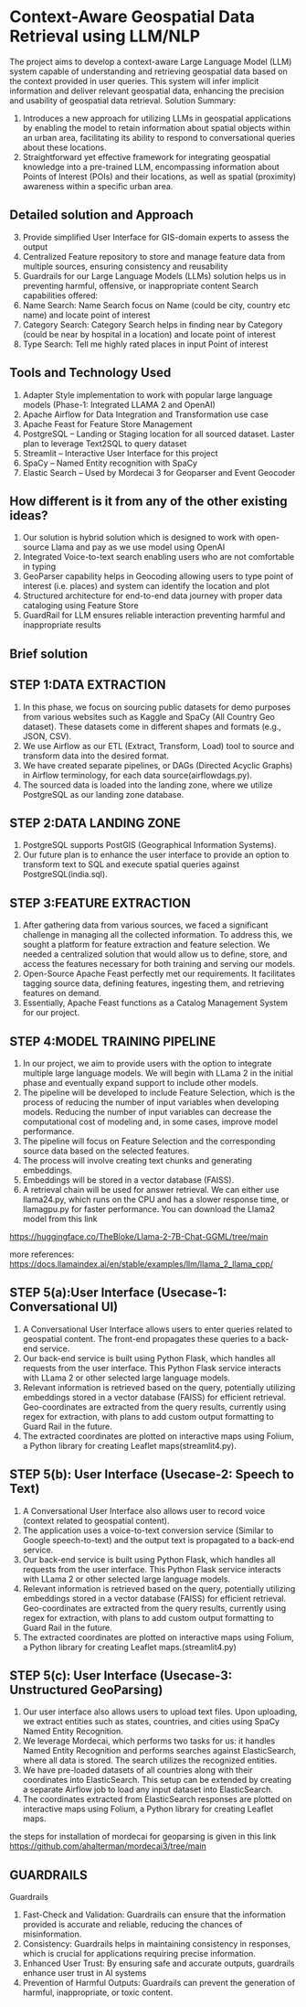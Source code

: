 # Context-Aware Geospatial Data Retrieval using LLM/NLP


The project aims to develop a context-aware Large Language Model (LLM) system capable of understanding and retrieving geospatial data based on the context provided in user queries. This system will infer implicit information and deliver relevant geospatial data, enhancing the precision and usability of geospatial data retrieval.
Solution Summary:
1. Introduces a new approach for utilizing LLMs in geospatial applications by enabling the model to retain information about spatial objects within an urban area, facilitating its ability to respond to conversational queries about these locations.
2. Straightforward yet effective framework for integrating geospatial knowledge into a pre-trained LLM, encompassing information about Points of Interest (POIs) and their locations, as well as spatial (proximity) awareness within a specific urban area.
 
  ## Detailed solution and Approach 
3. Provide simplified User Interface for GIS-domain experts to assess the output
4. Centralized Feature repository to store and manage feature data from multiple sources, ensuring consistency and reusability
5. Guardrails for our Large Language Models (LLMs) solution helps us in preventing harmful, offensive, or inappropriate content
Search capabilities offered:
1. Name Search: Name Search focus on Name (could be city, country etc name) and
locate point of interest
2. Category Search: Category Search helps in finding near by Category (could be near by hospital in a location) and locate point of interest
3. Type Search: Tell me highly rated places in input Point of interest

  ## Tools and Technology Used 
1. Adapter Style implementation to work with popular large language models (Phase-1: Integrated LLAMA 2 and OpenAI)
2. Apache Airflow for Data Integration and Transformation use case
3. Apache Feast for Feature Store Management
4. PostgreSQL – Landing or Staging location for all sourced dataset. Laster plan to leverage Text2SQL to query dataset
5. Streamlit – Interactive User Interface for this project
6. SpaCy – Named Entity recognition with SpaCy
7. Elastic Search – Used by Mordecai 3 for Geoparser and Event Geocoder


  ## How different is it from any of the other existing ideas?
1. Our solution is hybrid solution which is designed to work with open-source Llama and pay as we use model using OpenAI
2. Integrated Voice-to-text search enabling users who are not comfortable in typing
3. GeoParser capability helps in Geocoding allowing users to type point of interest (i.e. places) and system can identify the location and plot
4. Structured architecture for end-to-end data journey with proper data cataloging using Feature Store
5. GuardRail for LLM ensures reliable interaction preventing harmful and inappropriate results


## Brief solution

## STEP 1:DATA EXTRACTION
1. In this phase, we focus on sourcing public datasets for demo purposes from various websites such as Kaggle and SpaCy (All Country Geo dataset). These datasets come in different shapes and formats (e.g., JSON, CSV).
2. We use Airflow as our ETL (Extract, Transform, Load) tool to source and transform data into the desired format.
3. We have created separate pipelines, or DAGs (Directed Acyclic Graphs) in Airflow terminology, for each data source(airflowdags.py).
4. The sourced data is loaded into the landing zone, where we utilize PostgreSQL as our landing zone database.



## STEP 2:DATA LANDING ZONE
1. PostgreSQL supports PostGIS (Geographical Information Systems).
2. Our future plan is to enhance the user interface to provide an option to transform text to SQL
and execute spatial queries against PostgreSQL(india.sql).


## STEP 3:FEATURE EXTRACTION
1. After gathering data from various sources, we faced a significant challenge in managing all the collected information. To address this, we sought a platform for feature extraction and feature selection. We needed a centralized solution that would allow us to define, store, and access the features necessary for both training and serving our models.
2. Open-Source Apache Feast perfectly met our requirements. It facilitates tagging source data, defining features, ingesting them, and retrieving features on demand.
3. Essentially, Apache Feast functions as a Catalog Management System for our project.


## STEP 4:MODEL TRAINING PIPELINE
1. In our project, we aim to provide users with the option to integrate multiple large language models. We will begin with LLama 2 in the initial phase and eventually expand support to include other models.
2. The pipeline will be developed to include Feature Selection, which is the process of reducing the number of input variables when developing models. Reducing the number of input variables can decrease the computational cost of modeling and, in some cases, improve model performance.
3. The pipeline will focus on Feature Selection and the corresponding source data based on the selected features.
4. The process will involve creating text chunks and generating embeddings.
5. Embeddings will be stored in a vector database (FAISS).
6. A retrieval chain will be used for answer retrieval.
We can either use llama24.py, which runs on the CPU and has a slower response time, or llamagpu.py for faster performance. You can download the Llama2 model from this link

https://huggingface.co/TheBloke/Llama-2-7B-Chat-GGML/tree/main

more references:
https://docs.llamaindex.ai/en/stable/examples/llm/llama_2_llama_cpp/






## STEP 5(a):User Interface (Usecase-1: Conversational UI)
1. A Conversational User Interface allows users to enter queries related to geospatial content. The front-end propagates these queries to a back-end service.
2. Our back-end service is built using Python Flask, which handles all requests from the user interface. This Python Flask service interacts with LLama 2 or other selected large language models.
3. Relevant information is retrieved based on the query, potentially utilizing embeddings stored in a vector database (FAISS) for efficient retrieval. Geo-coordinates are extracted from the query results, currently using regex for extraction, with plans to add custom output formatting to Guard Rail in the future.
4. The extracted coordinates are plotted on interactive maps using Folium, a Python library for creating Leaflet maps(streamlit4.py).



## STEP 5(b): User Interface (Usecase-2: Speech to Text)
1. A Conversational User Interface also allows user to record voice (context related to geospatial content).
2. The application uses a voice-to-text conversion service (Similar to Google speech-to-text) and the output text is propagated to a back-end service.
3. Our back-end service is built using Python Flask, which handles all requests from the user interface. This Python Flask service interacts with LLama 2 or other selected large language models.
4. Relevant information is retrieved based on the query, potentially utilizing embeddings stored in a vector database (FAISS) for efficient retrieval. Geo-coordinates are extracted from the query results, currently using regex for extraction, with plans to add custom output formatting to Guard Rail in the future.
5. The extracted coordinates are plotted on interactive maps using Folium, a Python library for creating Leaflet maps.(streamlit4.py)

 
##  STEP 5(c): User Interface (Usecase-3: Unstructured GeoParsing)
1. Our user interface also allows users to upload text files. Upon uploading, we extract entities such as states, countries, and cities using SpaCy Named Entity Recognition.
2. We leverage Mordecai, which performs two tasks for us: it handles Named Entity Recognition and performs searches against ElasticSearch, where all data is stored. The search utilizes the recognized entities.
3. We have pre-loaded datasets of all countries along with their coordinates into ElasticSearch. This setup can be extended by creating a separate Airflow job to load any input dataset into ElasticSearch.
4. The coordinates extracted from ElasticSearch responses are plotted on interactive maps using Folium, a Python library for creating Leaflet maps.


the steps for installation of mordecai for geoparsing is given in this link https://github.com/ahalterman/mordecai3/tree/main

## GUARDRAILS

Guardrails
1. Fast-Check and Validation: Guardrails can ensure that the information provided is accurate and reliable, reducing the chances of misinformation.
2. Consistency: Guardrails helps in maintaining consistency in responses, which is crucial for applications requiring precise information.
3. Enhanced User Trust: By ensuring safe and accurate outputs, guardrails enhance user trust in AI systems
4. Prevention of Harmful Outputs: Guardrails can prevent the generation of harmful, inappropriate, or toxic content.






